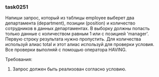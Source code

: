 
### task0251

Напиши запрос, который из таблицы employee выберет два департамента (department), позиции (position) и количество
сотрудников в данных департаментах. В выборку должны попасть только данные с количеством равным 1 или с позицией
&#39;manager&#39;. Первую строку результата нужно пропустить. Для количества используй алиас total и этот алиас используй
для проверки условия. Все проверки выполняй с помощью оператора HAVING.


Требования:
1.	Запрос должен быть реализован согласно условию.


